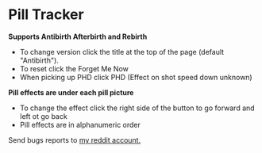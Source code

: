 # Pill Tracker
**Supports Antibirth Afterbirth and Rebirth**  
+ To change version click the title at the top of the page (default "Antibirth").  
+ To reset click the Forget Me Now
+ When picking up PHD click PHD (Effect on shot speed down unknown)
  
**Pill effects are under each pill picture**
+ To change the effect click the right side of the button to go forward and left ot go back  
+ Pill effects are in alphanumeric order  

Send bugs reports to [my reddit account.](https://www.reddit.com/user/firelemons)

